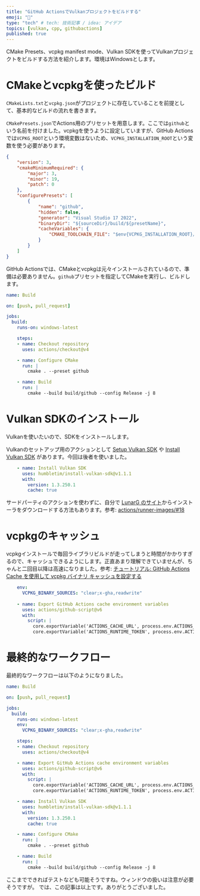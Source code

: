 ```yaml
---
title: "GitHub ActionsでVulkanプロジェクトをビルドする"
emoji: "🌋"
type: "tech" # tech: 技術記事 / idea: アイデア
topics: [vulkan, cpp, githubactions]
published: true
---
```


CMake Presets、vcpkg manifest mode、Vulkan SDKを使ってVulkanプロジェクトをビルドする方法を紹介します。環境はWindowsとします。

# CMakeとvcpkgを使ったビルド

`CMakeLists.txt`と`vcpkg.json`がプロジェクトに存在していることを前提として、基本的なビルドの流れを書きます。

`CMakePresets.json`でActions用のプリセットを用意します。ここでは`github`という名前を付けました。vcpkgを使うように設定していますが、GitHub Actionsでは`VCPKG_ROOT`という環境変数はないため、`VCPKG_INSTALLATION_ROOT`という変数を使う必要があります。

```json:CMakePresets.json
{
    "version": 3,
    "cmakeMinimumRequired": {
        "major": 3,
        "minor": 19,
        "patch": 0
    },
    "configurePresets": [
        {
            "name": "github",
            "hidden": false,
            "generator": "Visual Studio 17 2022",
            "binaryDir": "${sourceDir}/build/${presetName}",
            "cacheVariables": {
                "CMAKE_TOOLCHAIN_FILE": "$env{VCPKG_INSTALLATION_ROOT}/scripts/buildsystems/vcpkg.cmake",
            }
        }
    ]
}
```

GitHub Actionsでは、CMakeとvcpkgは元々インストールされているので、準備は必要ありません。`github`プリセットを指定してCMakeを実行し、ビルドします。

```yaml:.github/workflows/build.yml
name: Build

on: [push, pull_request]

jobs:
  build:
    runs-on: windows-latest

    steps:
    - name: Checkout repository
      uses: actions/checkout@v4

    - name: Configure CMake
      run: |
        cmake . --preset github

    - name: Build
      run: |
        cmake --build build/github --config Release -j 8
```

# Vulkan SDKのインストール

Vulkanを使いたいので、SDKをインストールします。

Vulkanのセットアップ用のアクションとして [Setup Vulkan SDK](https://github.com/marketplace/actions/setup-vulkan-sdk) や [Install Vulkan SDK](https://github.com/marketplace/actions/install-vulkan-sdk) があります。今回は後者を使いました。

```yaml:.github/workflows/build.yml
    - name: Install Vulkan SDK
      uses: humbletim/install-vulkan-sdk@v1.1.1
      with:
        version: 1.3.250.1
        cache: true
```

サードパーティのアクションを使わずに、自分で [LunarG のサイト](https://vulkan.lunarg.com/sdk/home)からインストーラをダウンロードする方法もあります。参考: [actions/runner-images/#18](https://github.com/actions/runner-images/issues/18)

# vcpkgのキャッシュ

vcpkgインストールで毎回ライブラリビルドが走ってしまうと時間がかかりすぎるので、キャッシュできるようにします。正直あまり理解できていませんが、ちゃんと二回目以降は高速になりました。参考: [チュートリアル: GitHub Actions Cache を使用して vcpkg バイナリ キャッシュを設定する](https://learn.microsoft.com/ja-jp/vcpkg/consume/binary-caching-github-actions-cache)


```yaml:.github/workflows/build.yml
    env: 
      VCPKG_BINARY_SOURCES: "clear;x-gha,readwrite"
    
    - name: Export GitHub Actions cache environment variables
      uses: actions/github-script@v6
      with:
        script: |
          core.exportVariable('ACTIONS_CACHE_URL', process.env.ACTIONS_CACHE_URL || '');
          core.exportVariable('ACTIONS_RUNTIME_TOKEN', process.env.ACTIONS_RUNTIME_TOKEN || '');
```

# 最終的なワークフロー

最終的なワークフローは以下のようになりました。

```yaml:.github/workflows/build.yml
name: Build

on: [push, pull_request]

jobs:
  build:
    runs-on: windows-latest
    env: 
      VCPKG_BINARY_SOURCES: "clear;x-gha,readwrite"

    steps:
    - name: Checkout repository
      uses: actions/checkout@v4

    - name: Export GitHub Actions cache environment variables
      uses: actions/github-script@v6
      with:
        script: |
          core.exportVariable('ACTIONS_CACHE_URL', process.env.ACTIONS_CACHE_URL || '');
          core.exportVariable('ACTIONS_RUNTIME_TOKEN', process.env.ACTIONS_RUNTIME_TOKEN || '');

    - name: Install Vulkan SDK
      uses: humbletim/install-vulkan-sdk@v1.1.1
      with:
        version: 1.3.250.1
        cache: true

    - name: Configure CMake
      run: |
        cmake . --preset github

    - name: Build
      run: |
        cmake --build build/github --config Release -j 8
```

ここまでできればテストなども可能そうですね。ウィンドウの扱いは注意が必要そうですが。
では、この記事は以上です。ありがとうございました。
